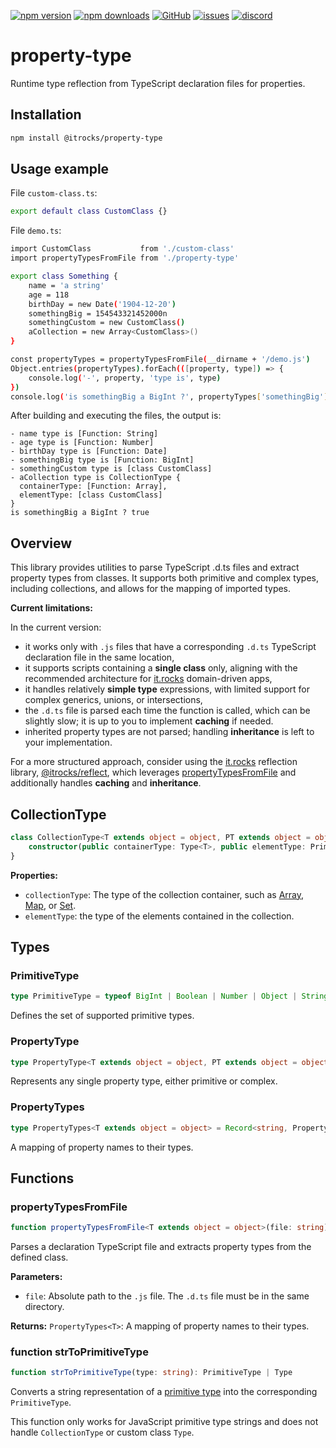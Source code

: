 [![npm version](https://img.shields.io/npm/v/@itrocks/property-type?logo=npm)](https://www.npmjs.org/package/@itrocks/property-type)
[![npm downloads](https://img.shields.io/npm/dm/@itrocks/property-type)](https://www.npmjs.org/package/@itrocks/property-type)
[![GitHub](https://img.shields.io/github/last-commit/itrocks-ts/property-type?color=2dba4e&label=commit&logo=github)](https://github.com/itrocks-ts/property-type)
[![issues](https://img.shields.io/github/issues/itrocks-ts/property-type)](https://github.com/itrocks-ts/property-type/issues)
[![discord](https://img.shields.io/discord/1314141024020467782?color=7289da&label=discord&logo=discord&logoColor=white)](https://25.re/ditr)

# property-type

Runtime type reflection from TypeScript declaration files for properties.

## Installation

```bash
npm install @itrocks/property-type
```

## Usage example

File `custom-class.ts`:
```bash
export default class CustomClass {}
```

File `demo.ts`:
```bash
import CustomClass           from './custom-class'
import propertyTypesFromFile from './property-type'

export class Something {
	name = 'a string'
	age = 118
	birthDay = new Date('1904-12-20')
	somethingBig = 154543321452000n
	somethingCustom = new CustomClass()
	aCollection = new Array<CustomClass>()
}

const propertyTypes = propertyTypesFromFile(__dirname + '/demo.js')
Object.entries(propertyTypes).forEach(([property, type]) => {
	console.log('-', property, 'type is', type)
})
console.log('is somethingBig a BigInt ?', propertyTypes['somethingBig'] === BigInt)
```

After building and executing the files, the output is:
```
- name type is [Function: String]
- age type is [Function: Number]
- birthDay type is [Function: Date]
- somethingBig type is [Function: BigInt]
- somethingCustom type is [class CustomClass]
- aCollection type is CollectionType {
  containerType: [Function: Array],
  elementType: [class CustomClass]
}
is somethingBig a BigInt ? true
```

## Overview

This library provides utilities to parse TypeScript .d.ts files and extract property types from classes.
It supports both primitive and complex types, including collections, and allows for the mapping of imported types.

**Current limitations:**

In the current version:
- it works only with `.js` files that have a corresponding `.d.ts` TypeScript declaration file in the same location,
- it supports scripts containing a **single class** only,
  aligning with the recommended architecture for [it.rocks](https://it.rocks) domain-driven apps,
- it handles relatively **simple type** expressions, with limited support for complex generics, unions, or intersections,
- the `.d.ts` file is parsed each time the function is called, which can be slightly slow;
  it is up to you to implement **caching** if needed.
- inherited property types are not parsed; handling **inheritance** is left to your implementation.

For a more structured approach, consider using the [it.rocks](https://it.rocks)
reflection library, [@itrocks/reflect](https://www.npmjs.com/package/@itrocks/reflect),
which leverages [propertyTypesFromFile](#propertytypesfromfile)
and additionally handles **caching** and **inheritance**.

## CollectionType

```ts
class CollectionType<T extends object = object, PT extends object = object> {
	constructor(public containerType: Type<T>, public elementType: PrimitiveType | Type<PT>)
}
```

**Properties:**
- `collectionType`: The type of the collection container, such as
  [Array](https://developer.mozilla.org/docs/Web/JavaScript/Reference/Global_Objects/Array),
  [Map](https://developer.mozilla.org/docs/Web/JavaScript/Reference/Global_Objects/Map),
  or [Set](https://developer.mozilla.org/docs/Web/JavaScript/Reference/Global_Objects/Set). 
- `elementType`: the type of the elements contained in the collection.

## Types

### PrimitiveType

```ts
type PrimitiveType = typeof BigInt | Boolean | Number | Object | String | Symbol | undefined
```
Defines the set of supported primitive types. 

### PropertyType

```ts
type PropertyType<T extends object = object, PT extends object = object> = CollectionType<T, PT> | PrimitiveType | Type<PT>
```
Represents any single property type, either primitive or complex.

### PropertyTypes

```ts
type PropertyTypes<T extends object = object> = Record<string, PropertyType<T>>
```
A mapping of property names to their types.

## Functions

### propertyTypesFromFile

```ts
function propertyTypesFromFile<T extends object = object>(file: string): PropertyTypes<T>
```
Parses a declaration TypeScript file and extracts property types from the defined class.

**Parameters:**
- `file`: Absolute path to the `.js` file. The `.d.ts` file must be in the same directory.

**Returns:**
`PropertyTypes<T>`: A mapping of property names to their types.

### function strToPrimitiveType

```ts
function strToPrimitiveType(type: string): PrimitiveType | Type
```
Converts a string representation of a [primitive type](https://developer.mozilla.org/docs/Glossary/Primitive)
into the corresponding `PrimitiveType`.

This function only works for JavaScript primitive type strings
and does not handle `CollectionType` or custom class `Type`.
